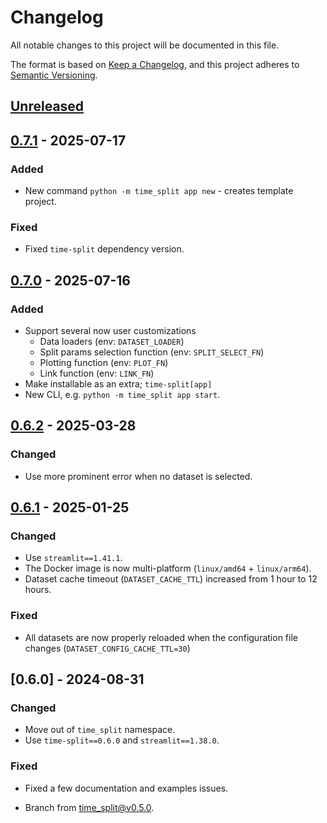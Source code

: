# Changelog

All notable changes to this project will be documented in this file.

The format is based on [Keep a Changelog](https://keepachangelog.com/en/1.0.0/),
and this project adheres to [Semantic Versioning](https://semver.org/spec/v2.0.0.html).

## [Unreleased]

## [0.7.1] - 2025-07-17

### Added
- New command `python -m time_split app new` - creates template project.

### Fixed
- Fixed `time-split` dependency version.

## [0.7.0] - 2025-07-16

### Added
* Support several now user customizations
  - Data loaders (env: `DATASET_LOADER`)
  - Split params selection function (env: `SPLIT_SELECT_FN`)
  - Plotting function (env: `PLOT_FN`)
  - Link function (env: `LINK_FN`)
* Make installable as an extra; `time-split[app]`
* New CLI, e.g. `python -m time_split app start`.

## [0.6.2] - 2025-03-28

### Changed
* Use more prominent error when no dataset is selected.

## [0.6.1] - 2025-01-25

### Changed
* Use `streamlit==1.41.1`.
* The Docker image is now multi-platform (`linux/amd64` + `linux/arm64`).
* Dataset cache timeout (`DATASET_CACHE_TTL`) increased from 1 hour to 12 hours.

### Fixed
* All datasets are now properly reloaded when the configuration file changes (`DATASET_CONFIG_CACHE_TTL=30`)

## [0.6.0] - 2024-08-31

### Changed
* Move out of `time_split` namespace.
* Use `time-split==0.6.0` and `streamlit==1.38.0`.

### Fixed
* Fixed a few documentation and examples issues.

* Branch from [time_split@v0.5.0](https://github.com/rsundqvist/time-split/blob/v0.5.0/CHANGELOG.md).


[Unreleased]: https://github.com/rsundqvist/time-split-app/compare/v0.7.1...HEAD
[0.7.1]: https://github.com/rsundqvist/time-split-app/compare/v0.7.0...v0.7.1
[0.7.0]: https://github.com/rsundqvist/time-split-app/compare/v0.6.2...v0.7.0
[0.6.2]: https://github.com/rsundqvist/time-split-app/compare/v0.6.1...v0.6.2
[0.6.1]: https://github.com/rsundqvist/time-split-app/compare/v0.6.0...v0.6.1
[0.1.0]: https://github.com/rsundqvist/time-split-app/compare/v0.0.0...v0.6.0
